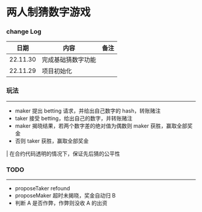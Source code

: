# 两人制猜数字游戏

### change Log

| 日期     | 内容               | 备注 |
| -------- | ------------------ | ---- |
| 22.11.30 | 完成基础猜数字功能 |      |
| 22.11.29 | 项目初始化         |      |

### 玩法

---

- maker 提出 betting 请求，并给出自己数字的 hash，转账赌注
- taker 接受 betting，给出自己的数字，并转账赌注
- maker 揭晓结果，若两个数字差的绝对值为偶数则 maker 获胜，赢取全部奖金
- 否则 taker 获胜，赢取全部奖金

| 在合约代码透明的情况下，保证先后猜的公平性

### TODO

---

- proposeTaker refound
- proposeMaker 超时未揭晓，奖金自动归 B
- 判断 A 是否作弊，作弊则没收 A 的出资
